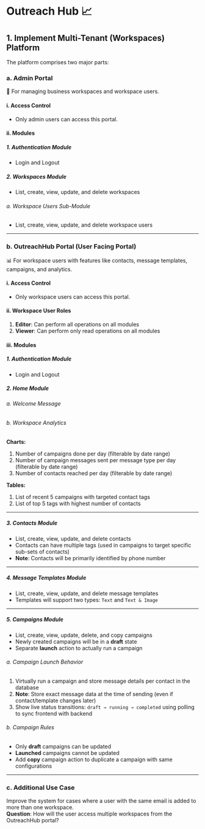 # Outreach Hub 📈

## 1. Implement Multi-Tenant (Workspaces) Platform

The platform comprises two major parts:

### a. Admin Portal
📁 For managing business workspaces and workspace users.

#### i. Access Control
- Only admin users can access this portal.

#### ii. Modules

##### 1. Authentication Module
- Login and Logout

##### 2. Workspaces Module
- List, create, view, update, and delete workspaces

###### a. Workspace Users Sub-Module
- List, create, view, update, and delete workspace users

---

### b. OutreachHub Portal (User Facing Portal)
📊 For workspace users with features like contacts, message templates, campaigns, and analytics.

#### i. Access Control
- Only workspace users can access this portal.

#### ii. Workspace User Roles

1. **Editor**: Can perform all operations on all modules  
2. **Viewer**: Can perform only read operations on all modules

#### iii. Modules

##### 1. Authentication Module
- Login and Logout

##### 2. Home Module

###### a. Welcome Message

###### b. Workspace Analytics

**Charts:**

1. Number of campaigns done per day (filterable by date range)  
2. Number of campaign messages sent per message type per day (filterable by date range)  
3. Number of contacts reached per day (filterable by date range)

**Tables:**

1. List of recent 5 campaigns with targeted contact tags  
2. List of top 5 tags with highest number of contacts  

---

##### 3. Contacts Module

- List, create, view, update, and delete contacts  
- Contacts can have multiple tags (used in campaigns to target specific sub-sets of contacts)  
- **Note**: Contacts will be primarily identified by phone number  

---

##### 4. Message Templates Module

- List, create, view, update, and delete message templates  
- Templates will support two types: `Text` and `Text & Image`  

---

##### 5. Campaigns Module

- List, create, view, update, delete, and copy campaigns  
- Newly created campaigns will be in a **draft** state  
- Separate **launch** action to actually run a campaign  

###### a. Campaign Launch Behavior
1. Virtually run a campaign and store message details per contact in the database  
2. **Note**: Store exact message data at the time of sending (even if contact/template changes later)  
3. Show live status transitions: `draft → running → completed` using polling to sync frontend with backend  

###### b. Campaign Rules
- Only **draft** campaigns can be updated  
- **Launched** campaigns cannot be updated  
- Add **copy** campaign action to duplicate a campaign with same configurations  

---

### c. Additional Use Case

Improve the system for cases where a user with the same email is added to more than one workspace.  
**Question**: How will the user access multiple workspaces from the OutreachHub portal?